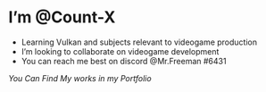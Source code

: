 # I’m @Count-X
- Learning Vulkan and subjects relevant to videogame production
- I’m looking to collaborate on videogame development
- You can reach me best on discord @Mr.Freeman #6431

*You Can Find My works in my Portfolio*



